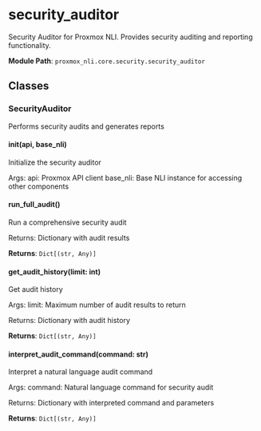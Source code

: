 # security_auditor

Security Auditor for Proxmox NLI.
Provides security auditing and reporting functionality.

**Module Path**: `proxmox_nli.core.security.security_auditor`

## Classes

### SecurityAuditor

Performs security audits and generates reports

#### __init__(api, base_nli)

Initialize the security auditor

Args:
    api: Proxmox API client
    base_nli: Base NLI instance for accessing other components

#### run_full_audit()

Run a comprehensive security audit

Returns:
    Dictionary with audit results

**Returns**: `Dict[(str, Any)]`

#### get_audit_history(limit: int)

Get audit history

Args:
    limit: Maximum number of audit results to return
    
Returns:
    Dictionary with audit history

**Returns**: `Dict[(str, Any)]`

#### interpret_audit_command(command: str)

Interpret a natural language audit command

Args:
    command: Natural language command for security audit
    
Returns:
    Dictionary with interpreted command and parameters

**Returns**: `Dict[(str, Any)]`

